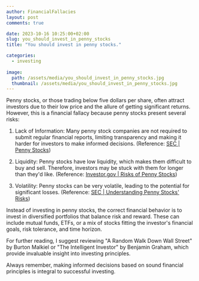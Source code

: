 ```yaml
---
author: FinancialFallacies
layout: post
comments: true

date: 2023-10-16 10:25:00+02:00  
slug: you_should_invest_in_penny_stocks
title: "You should invest in penny stocks."

categories:
  - investing
  
image:
  path: /assets/media/you_should_invest_in_penny_stocks.jpg
  thumbnail: /assets/media/you_should_invest_in_penny_stocks.jpg
---
```


Penny stocks, or those trading below five dollars per share, often attract investors due to their low price and the allure of getting significant returns. However, this is a financial fallacy because penny stocks present several risks:

1. Lack of Information: Many penny stock companies are not required to submit regular financial reports, limiting transparency and making it harder for investors to make informed decisions. 
(Reference: [SEC | Penny Stocks](https://www.sec.gov/English/Article/Oiea-Investor-Alerts-Bulletins/Investor-Alerts_IA_PennyStock.html))

2. Liquidity: Penny stocks have low liquidity, which makes them difficult to buy and sell. Therefore, investors may be stuck with them for longer than they'd like.
(Reference: [Investor.gov | Risks of Penny Stocks](https://www.investor.gov/introduction-investing/general-resources/news-alerts/alerts-bulletins/investor-bulletins-33))

3. Volatility: Penny stocks can be very volatile, leading to the potential for significant losses.
(Reference: [SEC | Understanding Penny Stocks' Risks](https://www.sec.gov/files/ia_pennystocks.pdf))

Instead of investing in penny stocks, the correct financial behavior is to invest in diversified portfolios that balance risk and reward. These can include mutual funds, ETFs, or a mix of stocks fitting the investor's financial goals, risk tolerance, and time horizon. 

For further reading, I suggest reviewing "A Random Walk Down Wall Street" by Burton Malkiel or "The Intelligent Investor" by Benjamin Graham, which provide invaluable insight into investing principles.

Always remember, making informed decisions based on sound financial principles is integral to successful investing.
